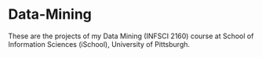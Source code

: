 # Data-Mining

These are the projects of my Data Mining (INFSCI 2160) course at School of Information Sciences (iSchool), University of Pittsburgh.
